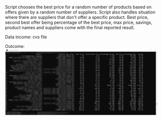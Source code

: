 Script chooses the best price for a random number of products based on offers given by a random number of suppliers. Script also handles situation where there are suppliers that don't offer a specific product. Best price, second best offer being percentage of the best price, max price, savings, product names and suppliers come with the final reported result.

Data income: 
cvs file

Outcome:
<img src="images/df.JPG">
